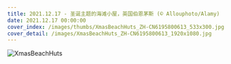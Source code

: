 ```yaml
---
title: 2021.12.17 - 圣诞主题的海滩小屋，英国伯恩茅斯 (© Allouphoto/Alamy)
date: 2021.12.17 00:00:00
cover_index: /images/thumbs/XmasBeachHuts_ZH-CN6195800613_533x300.jpg
cover_detail: /images/XmasBeachHuts_ZH-CN6195800613_1920x1080.jpg
---
```


![XmasBeachHuts](/images/XmasBeachHuts_ZH-CN6195800613_1920x1080.jpg)
